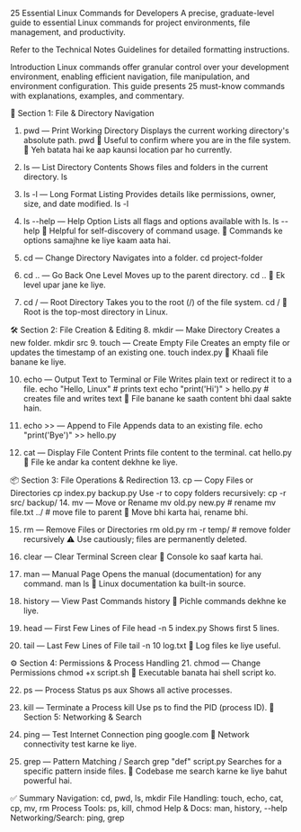 25 Essential Linux Commands for Developers
A precise, graduate-level guide to essential Linux commands for project environments, file management, and productivity.

Refer to the Technical Notes Guidelines for detailed formatting instructions.

Introduction
Linux commands offer granular control over your development environment, enabling efficient navigation, file manipulation, and environment configuration. This guide presents 25 must-know commands with explanations, examples, and commentary.

📁 Section 1: File & Directory Navigation
1. pwd — Print Working Directory
Displays the current working directory's absolute path.
pwd
📌 Useful to confirm where you are in the file system.
📝 Yeh batata hai ke aap kaunsi location par ho currently.

2. ls — List Directory Contents
Shows files and folders in the current directory.
ls
3. ls -l — Long Format Listing
Provides details like permissions, owner, size, and date modified.
ls -l
4. ls --help — Help Option
Lists all flags and options available with ls.
ls --help
📌 Helpful for self-discovery of command usage.
📝 Commands ke options samajhne ke liye kaam aata hai.

5. cd — Change Directory
Navigates into a folder.
cd project-folder
6. cd .. — Go Back One Level
Moves up to the parent directory.
cd ..
📝 Ek level upar jane ke liye.

7. cd / — Root Directory
Takes you to the root (/) of the file system.
cd /
📌 Root is the top-most directory in Linux.

🛠️ Section 2: File Creation & Editing
8. mkdir — Make Directory
Creates a new folder.
mkdir src
9. touch — Create Empty File
Creates an empty file or updates the timestamp of an existing one.
touch index.py
📝 Khaali file banane ke liye.

10. echo — Output Text to Terminal or File
Writes plain text or redirect it to a file.
echo "Hello, Linux"  # prints text
echo "print('Hi')" > hello.py  # creates file and writes text
📝 File banane ke saath content bhi daal sakte hain.

11. echo >> — Append to File
Appends data to an existing file.
echo "print('Bye')" >> hello.py
12. cat — Display File Content
Prints file content to the terminal.
cat hello.py
📝 File ke andar ka content dekhne ke liye.

📦 Section 3: File Operations & Redirection
13. cp — Copy Files or Directories
cp index.py backup.py
Use -r to copy folders recursively:
cp -r src/ backup/
14. mv — Move or Rename
mv old.py new.py   # rename
mv file.txt ../    # move file to parent
📝 Move bhi karta hai, rename bhi.

15. rm — Remove Files or Directories
rm old.py
rm -r temp/  # remove folder recursively
⚠️ Use cautiously; files are permanently deleted.

16. clear — Clear Terminal Screen
clear
📝 Console ko saaf karta hai.

17. man — Manual Page
Opens the manual (documentation) for any command.
man ls
📌 Linux documentation ka built-in source.

18. history — View Past Commands
history
📝 Pichle commands dekhne ke liye.

19. head — First Few Lines of File
head -n 5 index.py
Shows first 5 lines.
20. tail — Last Few Lines of File
tail -n 10 log.txt
📝 Log files ke liye useful.

⚙️ Section 4: Permissions & Process Handling
21. chmod — Change Permissions
chmod +x script.sh
📝 Executable banata hai shell script ko.

22. ps — Process Status
ps aux
Shows all active processes.
23. kill — Terminate a Process
kill <PID>
Use ps to find the PID (process ID).
📡 Section 5: Networking & Search
24. ping — Test Internet Connection
ping google.com
📝 Network connectivity test karne ke liye.

25. grep — Pattern Matching / Search
grep "def" script.py
Searches for a specific pattern inside files.
📌 Codebase me search karne ke liye bahut powerful hai.

✅ Summary
Navigation: cd, pwd, ls, mkdir
File Handling: touch, echo, cat, cp, mv, rm
Process Tools: ps, kill, chmod
Help & Docs: man, history, --help
Networking/Search: ping, grep
